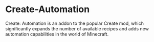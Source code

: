 # Create-Automation
Create: Automation is an addon to the popular Create mod, which significantly expands the number of available recipes and adds new automation capabilities in the world of Minecraft.

